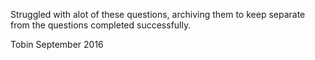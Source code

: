 Struggled with alot of these questions, archiving them to keep separate from the
questions completed successfully.

Tobin
September 2016
